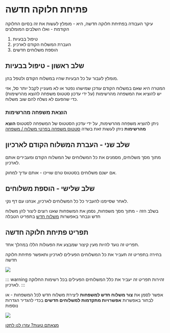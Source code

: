 # פתיחת חלוקה חדשה
עיקר העבודה בפתיחת חלוקה חדשה, היא - מומלץ לעשות את זה בסיום החלוקה הקודמת - ואלו השלבים המומלצים
1. טיפול בבעיות
2. העברת המשלוח הקודם לארכיון
3. הוספת משלוחים חדשים

## שלב ראשון - טיפול בבעיות
מומלץ לעבור על כל הבעיות שהיו במשלוח הקודם ולטפל בהן.

המטרה היא שאם במשלוח הקודם עודכן שמישהו נפטר או לא מעוניין לקבל יותר סל, אזי יש להוציא את המשפחה מהרשימות (על ידי עדכון סטטוס משפחה להוצא מהרשימות) כדי שהפעם לא נשלח להם שוב משלוח.

### הוצאת משפחה מהרשימות

ניתן להוציא משפחה מהרשימות, על ידי עדכון הסטטוס של המשפחה לסטטוס **הוצא מהרשימות**
ניתן לעשות זאת בשדה [סטטוס משפחה בפרטי משלוח / משפחה](family-info.html#סטטוס-סטטוס-משפחה)

## שלב שני - העברת המשלוח הקודם לארכיון
מתוך מסך משלוחים, מסמנים את כל המשלוחים של המשלוח הקודם ומעבירים אותם לארכיון.

אם ישנם משלוחים בסטטוס טרם שוייכו - אותם עדיך למחוק.

## שלב שלישי - הוספת משלוחים
לאחר שסיימנו להעביר כל כל המשלוחים לארכיון, אנחנו עם דף נקי.

בשלב הזה - מתוך מסך משפחות, נסמן את המשפחות שאנו רוצים ליצור להן משלוח חדש ונבחר באפשרות
[משלוח חדש](families.html#%D7%94%D7%95%D7%A1%D7%A4%D7%AA-%D7%9E%D7%A9%D7%9C%D7%95%D7%97-%D7%9C%D7%9E%D7%A9%D7%A4%D7%97%D7%95%D7%AA-%D7%94%D7%9E%D7%A1%D7%95%D7%9E%D7%A0%D7%95%D7%AA)
בתפריט הטבלה



## תפריט פתיחת חלוקה חדשה
תפריט זה נועד להיות מעין קיצור שמבצע את הפעולות הללו במהלך אחד. 

בחירה בתפריט זה תעביר את כל המשלוחים הפעילים לארכיון ותאפשר פתיחת חלוקה חדשה

![](./2020-10-07_14h28_14.png)

::: warning זהירות
תפריט זה יעביר את כלל המשלוחים הפעילים בכל רשימות החלוקה לארכיון.
:::

אפשר לסמן את **צור משלוח חדש למשפחות** ליצירת משלוח חדש לכל המשפחות - או לבחור באפשרות **אפשרויות מתקדמות למשלוחים חדשים** בכדי להגדיר הגדרות נוספות

![](./2020-10-07_14h30_11.png)


[מצאתם טעות? עזרו לנו לתקן](https://github.com/noam-honig/food-basket-delivery/tree/master/docs/guide/new-deivery-day.md)
